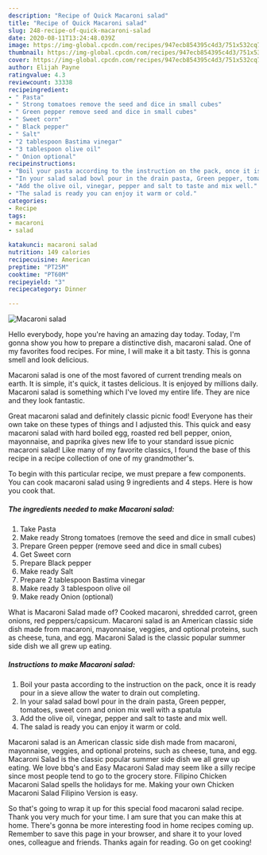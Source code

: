 ```yaml
---
description: "Recipe of Quick Macaroni salad"
title: "Recipe of Quick Macaroni salad"
slug: 248-recipe-of-quick-macaroni-salad
date: 2020-08-11T13:24:48.039Z
image: https://img-global.cpcdn.com/recipes/947ecb854395c4d3/751x532cq70/macaroni-salad-recipe-main-photo.jpg
thumbnail: https://img-global.cpcdn.com/recipes/947ecb854395c4d3/751x532cq70/macaroni-salad-recipe-main-photo.jpg
cover: https://img-global.cpcdn.com/recipes/947ecb854395c4d3/751x532cq70/macaroni-salad-recipe-main-photo.jpg
author: Elijah Payne
ratingvalue: 4.3
reviewcount: 33338
recipeingredient:
- " Pasta"
- " Strong tomatoes remove the seed and dice in small cubes"
- " Green pepper remove seed and dice in small cubes"
- " Sweet corn"
- " Black pepper"
- " Salt"
- "2 tablespoon Bastima vinegar"
- "3 tablespoon olive oil"
- " Onion optional"
recipeinstructions:
- "Boil your pasta according to the instruction on the pack, once it is ready pour in a sieve allow the water to drain out completing."
- "In your salad salad bowl pour in the drain pasta, Green pepper, tomatoes, sweet corn and onion mix well with a spatula"
- "Add the olive oil, vinegar, pepper and salt to taste and mix well."
- "The salad is ready you can enjoy it warm or cold."
categories:
- Recipe
tags:
- macaroni
- salad

katakunci: macaroni salad 
nutrition: 149 calories
recipecuisine: American
preptime: "PT25M"
cooktime: "PT60M"
recipeyield: "3"
recipecategory: Dinner

---
```



![Macaroni salad](https://img-global.cpcdn.com/recipes/947ecb854395c4d3/751x532cq70/macaroni-salad-recipe-main-photo.jpg)

Hello everybody, hope you're having an amazing day today. Today, I'm gonna show you how to prepare a distinctive dish, macaroni salad. One of my favorites food recipes. For mine, I will make it a bit tasty. This is gonna smell and look delicious.

Macaroni salad is one of the most favored of current trending meals on earth. It is simple, it's quick, it tastes delicious. It is enjoyed by millions daily. Macaroni salad is something which I've loved my entire life. They are nice and they look fantastic.

Great macaroni salad and definitely classic picnic food! Everyone has their own take on these types of things and I adjusted this. This quick and easy macaroni salad with hard boiled egg, roasted red bell pepper, onion, mayonnaise, and paprika gives new life to your standard issue picnic macaroni salad! Like many of my favorite classics, I found the base of this recipe in a recipe collection of one of my grandmother&#39;s.


To begin with this particular recipe, we must prepare a few components. You can cook macaroni salad using 9 ingredients and 4 steps. Here is how you cook that.

<!--inarticleads1-->

##### The ingredients needed to make Macaroni salad:

1. Take  Pasta
1. Make ready  Strong tomatoes (remove the seed and dice in small cubes)
1. Prepare  Green pepper (remove seed and dice in small cubes)
1. Get  Sweet corn
1. Prepare  Black pepper
1. Make ready  Salt
1. Prepare 2 tablespoon Bastima vinegar
1. Make ready 3 tablespoon olive oil
1. Make ready  Onion (optional)


What is Macaroni Salad made of? Cooked macaroni, shredded carrot, green onions, red peppers/capsicum. Macaroni salad is an American classic side dish made from macaroni, mayonnaise, veggies, and optional proteins, such as cheese, tuna, and egg. Macaroni Salad is the classic popular summer side dish we all grew up eating. 

<!--inarticleads2-->

##### Instructions to make Macaroni salad:

1. Boil your pasta according to the instruction on the pack, once it is ready pour in a sieve allow the water to drain out completing.
1. In your salad salad bowl pour in the drain pasta, Green pepper, tomatoes, sweet corn and onion mix well with a spatula
1. Add the olive oil, vinegar, pepper and salt to taste and mix well.
1. The salad is ready you can enjoy it warm or cold.


Macaroni salad is an American classic side dish made from macaroni, mayonnaise, veggies, and optional proteins, such as cheese, tuna, and egg. Macaroni Salad is the classic popular summer side dish we all grew up eating. We love bbq&#39;s and Easy Macaroni Salad may seem like a silly recipe since most people tend to go to the grocery store. Filipino Chicken Macaroni Salad spells the holidays for me. Making your own Chicken Macaroni Salad Filipino Version is easy. 

So that's going to wrap it up for this special food macaroni salad recipe. Thank you very much for your time. I am sure that you can make this at home. There's gonna be more interesting food in home recipes coming up. Remember to save this page in your browser, and share it to your loved ones, colleague and friends. Thanks again for reading. Go on get cooking!
